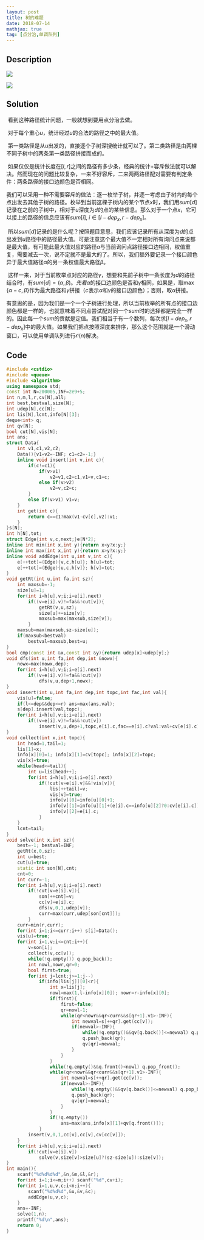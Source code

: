 ```yaml
---
layout: post
title: 树的难题
date: 2018-07-14
mathjax: true
tag: [点分治,单调队列]
---
```

## Description

![](https://raw.githubusercontent.com/RogerDTZ/BlogImages/master/journey/20170420110608_98668.png)

![](https://github.com/RogerDTZ/BlogImages/blob/master/journey/20170420110616_53940.png?raw=true)


<!-- more -->
## Solution

​	看到这种路径统计问题，一般就想到要用点分治去做。

​	对于每个重心$u$，统计经过$u$的合法的路径之中的最大值。

​	第一类路径是从$u$出发的，直接逐个子树深搜统计就可以了。第二类路径是由两棵不同子树中的两条第一类路径拼接而成的。

​	如果仅仅是统计长度在$[l,r]$之间的路径有多少条，经典的统计+容斥做法就可以解决。然而现在的问题比较复杂，一来不好容斥，二来两两路径配对需要有判定条件：两条路径的接口边颜色是否相同。

​	我们可以采用一种不需要容斥的做法：逐一枚举子树，并逐一考虑由子树内的每个点出发去其他子树的路径。枚举到当前这棵子树内的某个节点$x$时，我们用$sum[d]$记录在之前的子树中，相对于$u$深度为$d$的点的某些信息。那么对于一个点$x$，它可以接上的路径的信息应该有$sum[i],\;i\in[l-dep_x,r-dep_x]$。

​	所以$sum[d]$记录的是什么呢？按照题目意思，我们应该记录所有从深度为$d$的点出发到$u$路径中的路径最大值。可是注意这个最大值不一定相对所有询问点来说都是最大值，有可能此最大值对应的路径$\alpha$与当前询问点路径接口边相同，权值重复，需要减去一次，说不定就不是最大的了。所以，我们额外要记录一个接口颜色异于最大值路径$\alpha$的另一条权值最大路径$\beta$。

​	这样一来，对于当前枚举点对应的路径$\gamma$，想要和先前子树中一条长度为$d$的路径结合时，有$sum[d]=(\alpha,\beta)。先看$$\alpha$的接口边颜色是否和$\gamma$相同，如果是，取$\max\{\alpha-c,\beta\}$作为最大路径和$\gamma$拼接（$c$表示$\alpha$和$\gamma$的接口边颜色）；否则，取$\alpha$拼接。

​	有意思的是，因为我们是一个一个子树进行处理，所以当前枚举的所有点的接口边颜色都是一样的，也就意味着不同点尝试配对同一个$sum$时的选择都是完全一样的。因此每一个$sum$的贡献是定值。我们相当于有一个数列，每次求$[l-dep_x,r-dep_x]$中的最大值。如果我们把点按照深度来排序，那么这个范围就是一个滑动窗口，可以使用单调队列进行$\mathcal O(n)$解决。



## Code

```c++
#include <cstdio>
#include <queue>
#include <algorithm>
using namespace std;
const int N=200005,INF=2e9+5;
int n,m,l,r,cv[N],all;
int best,bestval,size[N];
int udep[N],cc[N];
int lis[N],lcnt,info[N][3];
deque<int> q;
int qv[N];
bool cut[N],vis[N];
int ans;
struct Data{
	int v1,c1,v2,c2;
	Data(){v1=v2=-INF; c1=c2=-1;}
	inline void insert(int v,int c){
		if(c!=c1){
			if(v>v1)
				v2=v1,c2=c1,v1=v,c1=c;
			else if(v>v2)
				v2=v,c2=c;
		}
		else if(v>v1) v1=v;
	}
	int get(int c){
		return c==c1?max(v1-cv[c],v2):v1;
	}
}s[N];
int h[N],tot;
struct Edge{int v,c,next;}e[N*2];
inline int min(int x,int y){return x<y?x:y;}
inline int max(int x,int y){return x>y?x:y;}
inline void addEdge(int u,int v,int c){
	e[++tot]=(Edge){v,c,h[u]}; h[u]=tot;
	e[++tot]=(Edge){u,c,h[v]}; h[v]=tot;
}
void getRt(int u,int fa,int sz){
	int maxsub=-1;
	size[u]=1;
	for(int i=h[u],v;i;i=e[i].next)
		if((v=e[i].v)!=fa&&!cut[v]){
			getRt(v,u,sz);
			size[u]+=size[v];
			maxsub=max(maxsub,size[v]);
		}
	maxsub=max(maxsub,sz-size[u]);
	if(maxsub<bestval)
		bestval=maxsub,best=u;
}
bool cmp(const int &x,const int &y){return udep[x]<udep[y];}
void dfs(int u,int fa,int dep,int &nowx){
	nowx=max(nowx,dep);
	for(int i=h[u],v;i;i=e[i].next)
		if((v=e[i].v)!=fa&&!cut[v]) 
			dfs(v,u,dep+1,nowx);
}
void insert(int u,int fa,int dep,int topc,int fac,int val){
	vis[u]=false;
	if(l<=dep&&dep<=r) ans=max(ans,val);
	s[dep].insert(val,topc);
	for(int i=h[u],v;i;i=e[i].next)
		if((v=e[i].v)!=fa&&!cut[v])
			insert(v,u,dep+1,topc,e[i].c,fac==e[i].c?val:val+cv[e[i].c]);
}
void collect(int x,int topc){
	int head=1,tail=1;
	lis[1]=x;
	info[x][0]=1; info[x][1]=cv[topc]; info[x][2]=topc;
	vis[x]=true;
	while(head<=tail){
		int u=lis[head++];
		for(int i=h[u],v;i;i=e[i].next)
			if(!cut[v=e[i].v]&&!vis[v]){
				lis[++tail]=v;
				vis[v]=true;
				info[v][0]=info[u][0]+1;
				info[v][1]=info[u][1]+(e[i].c==info[u][2]?0:cv[e[i].c]);
				info[v][2]=e[i].c;
			}
	}
	lcnt=tail;
}
void solve(int x,int sz){
	best=-1; bestval=INF;
	getRt(x,0,sz);
	int u=best;
	cut[u]=true;
	static int son[N],cnt;
	cnt=0;
	int curr=-1;
	for(int i=h[u],v;i;i=e[i].next)
		if(!cut[v=e[i].v]){
			son[++cnt]=v;
			cc[v]=e[i].c;	
			dfs(v,0,1,udep[v]);
			curr=max(curr,udep[son[cnt]]);
		}
	curr=min(r,curr);
	for(int i=1;i<=curr;i++) s[i]=Data();
	vis[u]=true;
	for(int i=1,v;i<=cnt;i++){
		v=son[i];
		collect(v,cc[v]);
		while(!q.empty()) q.pop_back();
		int nowl,nowr,qr=0;
		bool first=true;
		for(int j=lcnt;j>=1;j--)
			if(info[lis[j]][0]<r){
				int x=lis[j];
				nowl=max(1,l-info[x][0]); nowr=r-info[x][0];
				if(first){
					first=false;
					qr=nowl-1;
					while(qr<nowr&&qr<curr&&s[qr+1].v1>-INF){
						int newval=s[++qr].get(cc[v]);
						if(newval>-INF){
							while(!q.empty()&&qv[q.back()]<=newval) q.pop_back();
							q.push_back(qr); 
							qv[qr]=newval;
						}
					}
				}
				while(!q.empty()&&q.front()<nowl) q.pop_front();
				while(qr<nowr&&qr<curr&&s[qr+1].v1>-INF){
					int newval=s[++qr].get(cc[v]);
					if(newval>-INF){
						while(!q.empty()&&qv[q.back()]<=newval) q.pop_back();
						q.push_back(qr); 
						qv[qr]=newval;
					}
				}
				if(!q.empty())
					ans=max(ans,info[x][1]+qv[q.front()]);
			}
		insert(v,0,1,cc[v],cc[v],cv[cc[v]]);
	}
	for(int i=h[u],v;i;i=e[i].next)
		if(!cut[v=e[i].v])
			solve(v,size[v]>size[u]?(sz-size[u]):size[v]);
}
int main(){
	scanf("%d%d%d%d",&n,&m,&l,&r);
	for(int i=1;i<=m;i++) scanf("%d",cv+i);
	for(int i=1,u,v,c;i<n;i++){
		scanf("%d%d%d",&u,&v,&c);
		addEdge(u,v,c);
	}
	ans=-INF;	
	solve(1,n);
	printf("%d\n",ans);
	return 0;
}
```

​	